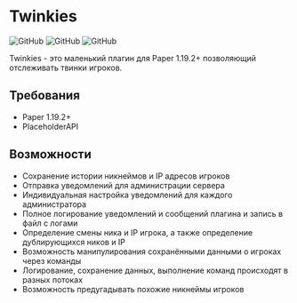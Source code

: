 # Twinkies
![GitHub](https://img.shields.io/badge/Version-1.2-green)
![GitHub](https://img.shields.io/badge/Paper-1.19.2%2B-lightgrey)
![GitHub](https://img.shields.io/github/license/Wyne10/Twinkies)

Twinkies - это маленький плагин для Paper 1.19.2+ позволяющий отслеживать твинки игроков.

## Требования
 - Paper 1.19.2+
 - PlaceholderAPI

## Возможности
 - Сохранение истории никнеймов и IP адресов игроков
 - Отправка уведомлений для администрации сервера
 - Индивидуальная настройка уведомлений для каждого администратора
 - Полное логирование уведомлений и сообщений плагина и запись в файл с логами
 - Определение смены ника и IP игрока, а также определение дублирующихся ников и IP
 - Возможность манипулирования сохранёнными данными о игроках через команды
 - Логирование, сохранение данных, выполнение команд происходят в разных потоках
 - Возможность предугадывать похожие никнеймы игроков


